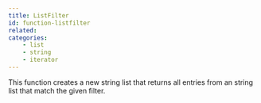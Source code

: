```yaml
---
title: ListFilter
id: function-listfilter
related:
categories:
    - list
    - string
    - iterator
---
```


This function creates a new string list that returns all entries from an string list that match the given filter.